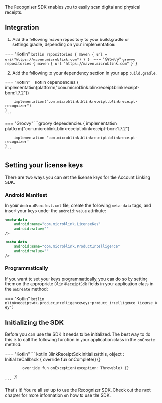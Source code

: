 The Recognizer SDK enables you to easily scan digital and physical receipts.

## Integration

1. Add the following maven repository to your build.gradle or settings.gradle, depending on your implementation:

=== "Kotlin"
    ```kotlin
     repositories {
       maven { url = uri("https://maven.microblink.com") }
     }
    ```
=== "Groovy"
    ```groovy
     repositories {
       maven { url "https://maven.microblink.com" }
     }
    ```

2. Add the following to your dependency section in your app `build.gradle`.

=== "Kotlin"
    ```kotlin
    dependencies {
        implementation(platform("com.microblink.blinkreceipt:blinkreceipt-bom:1.7.2"))

        implementation("com.microblink.blinkreceipt:blinkreceipt-recognizer")
    }
    ```
=== "Groovy"
    ```groovy
    dependencies {
        implementation platform("com.microblink.blinkreceipt:blinkreceipt-bom:1.7.2")

        implementation "com.microblink.blinkreceipt:blinkreceipt-recognizer"
    }
    ```

## Setting your license keys

There are two ways you can set the license keys for the Account Linking SDK.

### Android Manifest

In your `AndroidManifest.xml` file, create the following `meta-data` tags, and insert your keys under the `android:value` attribute:

```xml
<meta-data
    android:name="com.microblink.LicenseKey"
    android:value=""
/>

<meta-data
    android:name="com.microblink.ProductIntelligence"
    android:value=""
/>
```

### Programmatically

If you want to set your keys programmatically, you can do so by setting them on the appropriate `BlinkReceiptSdk` fields in your application class in the `onCreate` method:

=== "Kotlin"
    ```kotlin
    BlinkReceiptSdk.productIntelligenceKey("product_intelligence_license_key")
    ```

## Initializing the SDK

Before you can use the SDK it needs to be initialized. The best way to do this is to call the following function in your application class in the
`onCreate` method:

=== "Kotlin"
    ``` kotlin
    BlinkReceiptSdk.initialize(this, object : InitializeCallback {
        override fun onComplete() {}
        
            override fun onException(exception: Throwable) {}
        
        })
    ```

That's it! You're all set up to use the Recognizer SDK. Check out the next chapter for more information on how to use the SDK.
